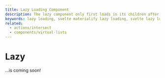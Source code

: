 ```yaml
---
title: Lazy Loading Component
description: The lazy component only first loads in its children after they intersect with the viewport
keywords: lazy loading, svelte materialify lazy loading, svelte lazy loading component
related:
  - actions/intersect
  - components/virtual-lists
---
```


# Lazy

...is coming soon!

